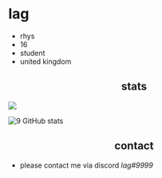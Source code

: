 <h1>lag</h1>

- rhys
- 16
- student
- united kingdom

<h2 align="center">stats</h2>

![](https://komarev.com/ghpvc/?username=Iagging&color=blueviolet)

![9 GitHub stats](https://github-readme-stats.vercel.app/api?username=Iagging&theme=midnight-purple&show_icons=true)

<h2 align="center">contact</h2>

- please contact me via discord *lag#9999*
